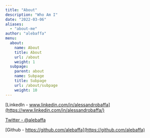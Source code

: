```yaml
---
title: "About"
description: "Who Am I"
date: "2022-03-06"
aliases:
  - "about-me"
author: "alebaffa"
menu:
  about:
    name: About
    title: About
    url: /about
    weight: 1
  subpage:
    parent: about
    name: Subpage
    title: Subpage
    url: /about/subpage
    weight: 10
---
```


[LinkedIn - www.linkedin.com/in/alessandrobaffa](https://www.linkedin.com/in/alessandrobaffa/)

[Twitter  - @alebaffa](https://twitter.com/alebaffa)

[Github   - https://github.com/alebaffa](https://github.com/alebaffa)